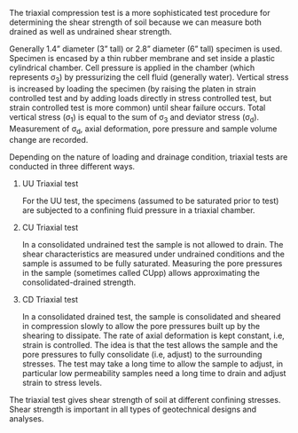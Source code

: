 The triaxial compression test is a more sophisticated test procedure for determining the shear strength of soil because we can measure both drained as well as undrained shear strength.

Generally 1.4” diameter (3” tall) or 2.8” diameter (6” tall) specimen is used. Specimen is encased by a thin rubber membrane and set inside a plastic cylindrical chamber. Cell pressure is applied in the chamber (which represents σ<sub>3</sub>) by pressurizing the cell fluid (generally water). Vertical stress is increased by loading the specimen (by raising the platen in strain controlled test and by adding loads directly in stress controlled test, but strain controlled test is more common) until shear failure occurs. Total vertical stress (σ<sub>1</sub>) is equal to the sum of σ<sub>3</sub> and deviator stress (σ<sub>d</sub>). Measurement of σ<sub>d</sub>, axial deformation, pore pressure and sample volume change are recorded. 

Depending on the nature of loading and drainage condition, triaxial tests are conducted in three different ways.
1. UU Triaxial test <br />
   	
	For the UU test, the specimens (assumed to be saturated prior to test) are subjected to a confining fluid pressure in a triaxial chamber.

2. CU Triaxial test <br />
	
	In a consolidated undrained test the sample is not allowed to drain. The shear characteristics are measured under undrained conditions and the sample is assumed to be fully saturated. Measuring the pore pressures in the sample (sometimes called CUpp) allows approximating the consolidated-drained strength.

3. CD Triaxial test <br />
	
	In a consolidated drained test, the sample is consolidated and sheared in compression slowly to allow the pore pressures built up by the shearing to dissipate. The rate of axial deformation is kept constant, i.e, strain is controlled. The idea is that the test allows the sample and the pore pressures to fully consolidate (i.e, adjust) to the surrounding stresses. The test may take a long time to allow the sample to adjust, in particular low permeability samples need a long time to drain and adjust strain to stress levels.

The triaxial test gives shear strength of soil at different confining stresses. Shear strength is important in all types of geotechnical designs and analyses.
